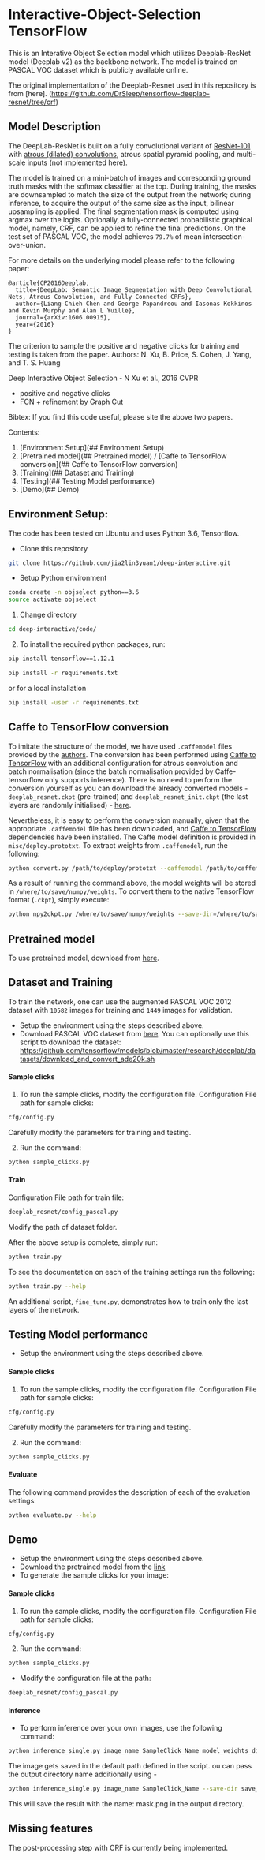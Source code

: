 # Interactive-Object-Selection TensorFlow

This is an Interative Object Selection model which utilizes Deeplab-ResNet model (Deeplab v2) as 
the backbone network. The model is trained on PASCAL VOC dataset which is publicly available online.

The original implementation of the Deeplab-Resnet used in this repository is from [here].
(https://github.com/DrSleep/tensorflow-deeplab-resnet/tree/crf)


## Model Description

The DeepLab-ResNet is built on a fully convolutional variant of [ResNet-101](https://github.com/KaimingHe/deep-residual-networks) with [atrous (dilated) convolutions](https://github.com/fyu/dilation), atrous spatial pyramid pooling, and multi-scale inputs (not implemented here).

The model is trained on a mini-batch of images and corresponding ground truth masks with the softmax classifier at the top. During training, the masks are downsampled to match the size of the output from the network; during inference, to acquire the output of the same size as the input, bilinear upsampling is applied. The final segmentation mask is computed using argmax over the logits.
Optionally, a fully-connected probabilistic graphical model, namely, CRF, can be applied to refine the final predictions.
On the test set of PASCAL VOC, the model achieves <code>79.7%</code> of mean intersection-over-union.

For more details on the underlying model please refer to the following paper:

    @article{CP2016Deeplab,
      title={DeepLab: Semantic Image Segmentation with Deep Convolutional Nets, Atrous Convolution, and Fully Connected CRFs},
      author={Liang-Chieh Chen and George Papandreou and Iasonas Kokkinos and Kevin Murphy and Alan L Yuille},
      journal={arXiv:1606.00915},
      year={2016}
    }

The criterion to sample the positive and negative clicks for training and testing is taken from the paper.
Authors: N. Xu, B. Price, S. Cohen, J. Yang, and T. S. Huang

Deep Interactive Object Selection - N Xu et al., 2016 CVPR
- positive and negative clicks
- FCN + refinement by Graph Cut

Bibtex:
If you find this code useful, please site the above two papers.


Contents:
1. [Environment Setup](## Environment Setup)
2. [Pretrained model](## Pretrained model) / [Caffe to TensorFlow conversion](## Caffe to TensorFlow conversion)
3. [Training](## Dataset and Training)
4. [Testing](## Testing Model performance)
5. [Demo](## Demo)


## Environment Setup:

The code has been tested on Ubuntu and uses Python 3.6, Tensorflow.

- Clone this repository 
```bash
git clone https://github.com/jia2lin3yuan1/deep-interactive.git
```

- Setup Python environment
```bash
conda create -n objselect python==3.6 
source activate objselect
```

1. Change directory
```bash
cd deep-interactive/code/
```

2. To install the required python packages, run:
```bash
pip install tensorflow==1.12.1
```

```bash
pip install -r requirements.txt
```
   or for a local installation
```bash
pip install -user -r requirements.txt
```

## Caffe to TensorFlow conversion

To imitate the structure of the model, we have used `.caffemodel` files provided by the [authors](http://liangchiehchen.com/projects/DeepLabv2_resnet.html). The conversion has been performed using [Caffe to TensorFlow](https://github.com/ethereon/caffe-tensorflow) with an additional configuration for atrous convolution and batch normalisation (since the batch normalisation provided by Caffe-tensorflow only supports inference). 
There is no need to perform the conversion yourself as you can download the already converted models - `deeplab_resnet.ckpt` (pre-trained) and `deeplab_resnet_init.ckpt` (the last layers are randomly initialised) - [here](https://drive.google.com/open?id=0B_rootXHuswsZ0E4Mjh1ZU5xZVU).

Nevertheless, it is easy to perform the conversion manually, given that the appropriate `.caffemodel` file has been downloaded, and [Caffe to TensorFlow](https://github.com/ethereon/caffe-tensorflow) dependencies have been installed. The Caffe model definition is provided in `misc/deploy.prototxt`. 
To extract weights from `.caffemodel`, run the following:
```bash
python convert.py /path/to/deploy/prototxt --caffemodel /path/to/caffemodel --data-output-path /where/to/save/numpy/weights
```
As a result of running the command above, the model weights will be stored in `/where/to/save/numpy/weights`. To convert them to the native TensorFlow format (`.ckpt`), simply execute:
```bash
python npy2ckpt.py /where/to/save/numpy/weights --save-dir=/where/to/save/ckpt/weights
```

## Pretrained model
To use pretrained model, download from [here](https://drive.google.com/open?id=1VEHHBBN2b-eKtvz7rgOS1F4ah0oDW76P). 


## Dataset and Training

To train the network, one can use the augmented PASCAL VOC 2012 dataset with <code>10582</code> images for training and <code>1449</code> images for validation.



- Setup the environment using the steps described above.
- Download PASCAL VOC dataset from [here](http://host.robots.ox.ac.uk/pascal/VOC/voc2012/index.html#data).
You can optionally use this script to download the dataset:
https://github.com/tensorflow/models/blob/master/research/deeplab/datasets/download_and_convert_ade20k.sh


#### Sample clicks
1. To run the sample clicks, modify the configuration file.
Configuration File path for sample clicks: 
```bash
cfg/config.py
```

Carefully modify the parameters for training and testing.

2. Run the command:
```bash
python sample_clicks.py
```

#### Train
Configuration File path for train file: 
```bash
deeplab_resnet/config_pascal.py
```

Modify the path of dataset folder.

After the above setup is complete, simply run:
```bash
python train.py 
```

To see the documentation on each of the training settings run the following:

```bash
python train.py --help
```

An additional script, `fine_tune.py`, demonstrates how to train only the last layers of the network. 



## Testing Model performance

- Setup the environment using the steps described above.

#### Sample clicks
1. To run the sample clicks, modify the configuration file.
Configuration File path for sample clicks: 
```bash
cfg/config.py
```

Carefully modify the parameters for training and testing. 

2. Run the command:
```bash
python sample_clicks.py
```

#### Evaluate
The following command provides the description of each of the evaluation settings:
```bash
python evaluate.py --help
```


## Demo

- Setup the environment using the steps described above.
- Download the pretrained model from the [link](https://drive.google.com/open?id=1VEHHBBN2b-eKtvz7rgOS1F4ah0oDW76P) 
- To generate the sample clicks for your image:

#### Sample clicks
1. To run the sample clicks, modify the configuration file.
Configuration File path for sample clicks: 
```bash
cfg/config.py
```

2. Run the command:
```bash
python sample_clicks.py
```

- Modify the configuration file at the path: 
```bash
deeplab_resnet/config_pascal.py
```

#### Inference
- To perform inference over your own images, use the following command:
```bash
python inference_single.py image_name SampleClick_Name model_weights_directory
```
The image gets saved in the default path defined in the script. ou can pass the output directory name additionally using -  
```bash
python inference_single.py image_name SampleClick_Name --save-dir save_directory 
```

This will save the result with the name: mask.png in the output directory.


## Missing features

The post-processing step with CRF is currently being implemented. 
